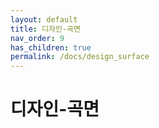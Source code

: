 ```yaml
---
layout: default
title: 디자인-곡면
nav_order: 9
has_children: true
permalink: /docs/design_surface
---
```

# 디자인-곡면
